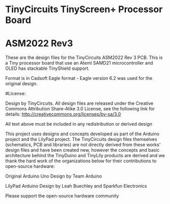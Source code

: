 # TinyCircuits TinyScreen+ Processor Board
# ASM2022 Rev3

These are the design files for the TinyCircuits ASM2022 Rev 3 PCB.  This is a Tiny processor board that use an Ateml SAMD21 microcontroller and OLED has stackable TinyShield support.  

Format is in Cadsoft Eagle format - Eagle version 6.2 was used for the original design.



#License:

Design by TinyCircuits.
All design files are released under the Creative Commons Attribution Share-Alike 3.0 License, see the following link for details: http://creativecommons.org/licenses/by-sa/3.0

All text above must be included in any redistribution or derived design

This project uses designs and concepts developed as part of the Arduino project and the LilyPad project.  The TinyCircuits design files themselves (schematics, PCB and libraries) are not directly derived from these works' design files and have been created new, however the concepts and basic architecture behind the TinyDuino and TinyLily products are derived and we thank the hard work of the organizations below for their contributions to open-source hardware:
  
Original Arduino Uno Design by Team Arduino

LilyPad Arduino Design by Leah Buechley and Sparkfun Electronics

Please support the open-source hardware community 
